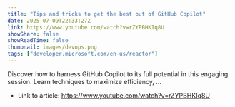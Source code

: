 ```yaml
---
title: "Tips and tricks to get the best out of GitHub Copilot"
date: 2025-07-09T22:33:27Z
link: https://www.youtube.com/watch?v=rZYPBHKIq8U
showShare: false
showReadTime: false
thumbnail: images/devops.png
tags: ["developer.microsoft.com/en-us/reactor"]
---
```

Discover how to harness GitHub Copilot to its full potential in this engaging session. Learn techniques to maximize efficiency, ...

- Link to article: https://www.youtube.com/watch?v=rZYPBHKIq8U